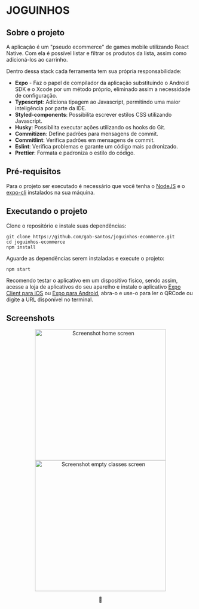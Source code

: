 # JOGUINHOS

## Sobre o projeto

A aplicação é um "pseudo ecommerce" de games mobile utilizando React Native. Com ela é possível listar e filtrar os produtos da lista, assim como adicioná-los ao carrinho.

Dentro dessa stack cada ferramenta tem sua própria responsabilidade:

- **Expo** - Faz o papel de compilador da aplicação substituindo o Android SDK e o Xcode por um método próprio, eliminado assim a necessidade de configuração.
- **Typescript**: Adiciona tipagem ao Javascript, permitindo uma maior inteligência por parte da IDE.
- **Styled-components**: Possibilita escrever estilos CSS utilizando Javascript.
- **Husky**: Possibilita executar ações utilizando os hooks do Git.
- **Commitizen**: Define padrões para mensagens de commit.
- **Commitlint**: Verifica padrões em mensagens de commit.
- **Eslint**: Verifica problemas e garante um código mais padronizado.
- **Prettier**: Formata e padroniza o estilo do código.

## Pré-requisitos

Para o projeto ser executado é necessário que você tenha o [NodeJS](https://nodejs.org/en/download/) e o [expo-cli](https://docs.expo.io/get-started/installation/) instalados na sua máquina.

## Executando o projeto

Clone o repositório e instale suas dependências:

```
git clone https://github.com/gab-santos/joguinhos-ecommerce.git
cd joguinhos-ecommerce
npm install
```

Aguarde as dependências serem instaladas e execute o projeto:

```
npm start
```

Recomendo testar o aplicativo em um dispositivo físico, sendo assim, acesse a loja de aplicativos do seu aparelho e instale o aplicativo [Expo Client para iOS](https://apps.apple.com/br/app/expo-client/id982107779) ou [Expo para Android](https://play.google.com/store/apps/details?id=host.exp.exponent&hl=pt_BR), abra-o e use-o para ler o QRCode ou digite a URL disponível no terminal.

## Screenshots

<div align="center">
  <div>
      <img src="https://user-images.githubusercontent.com/48105879/101335423-f2198100-3857-11eb-9d52-73f614faefdb.png" width="350" title="Screenshot home screen">
      <img src="https://user-images.githubusercontent.com/48105879/101335433-f3e34480-3857-11eb-885f-fbd100cf3ade.png" width="350" title="Screenshot empty classes screen">
  </div>
</div>

<p align="center">💙</p>

